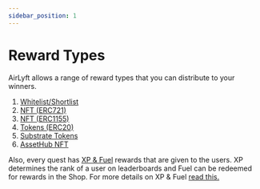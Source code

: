 ```yaml
---
sidebar_position: 1
---
```


# Reward Types

AirLyft allows a range of reward types that you can distribute to your winners.

1. [Whitelist/Shortlist](./whitelist-reward)
2. [NFT (ERC721)](./erc-721-rewards)
3. [NFT (ERC1155)](./erc-1155-rewards)
4. [Tokens (ERC20)](./erc-20-rewards)
5. [Substrate Tokens](./substrate-tokens)
6. [AssetHub NFT](./assethub-nft)

Also, every quest has [XP & Fuel](../../xp-fuel) rewards that are given to the users. XP determines the rank of a user on leaderboards and Fuel can be redeemed for rewards in the Shop.
For more details on XP & Fuel [read this.](../../xp-fuel.md)